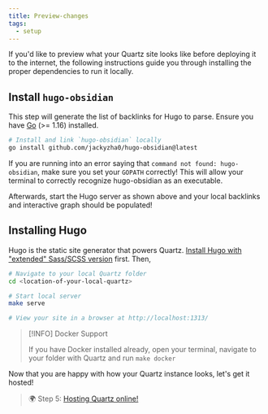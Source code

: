 ```yaml
---
title: Preview-changes
tags:
  - setup
---
```


If you'd like to preview what your Quartz site looks like before deploying it to the internet, the following
instructions guide you through installing the proper dependencies to run it locally.

## Install `hugo-obsidian`

This step will generate the list of backlinks for Hugo to parse. Ensure you have [Go](https://golang.org/doc/install) (>= 1.16) installed.

````bash
# Install and link `hugo-obsidian` locally
go install github.com/jackyzha0/hugo-obsidian@latest
````

If you are running into an error saying that `command not found: hugo-obsidian`, make sure you set your `GOPATH` correctly! This will allow your terminal to correctly recognize hugo-obsidian as an executable.

Afterwards, start the Hugo server as shown above and your local backlinks and interactive graph should be populated!

## Installing Hugo

Hugo is the static site generator that powers Quartz. [Install Hugo with "extended" Sass/SCSS version](https://gohugo.io/getting-started/installing/) first. Then,

````bash
# Navigate to your local Quartz folder
cd <location-of-your-local-quartz>

# Start local server
make serve

# View your site in a browser at http://localhost:1313/
````

 > 
 > \[!INFO\] Docker Support
 > 
 > If you have Docker installed already, open your terminal, navigate to your folder with Quartz and run `make docker`

Now that you are happy with how your Quartz instance looks, let's get it hosted!

 > 
 > 🌍 Step 5: [Hosting Quartz online!](Hosting.md)
